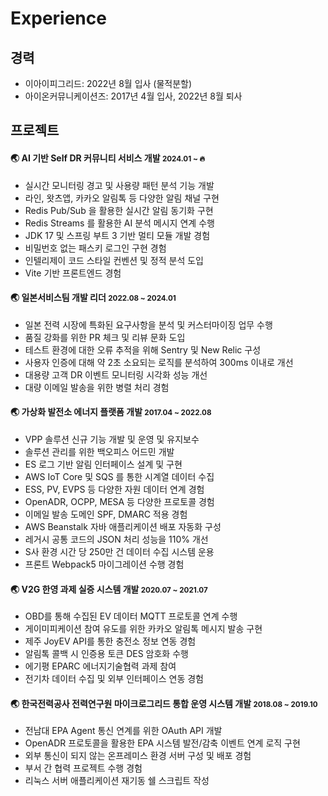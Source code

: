 # Experience

## 경력

- 이아이피그리드: 2022년 8월 입사 (물적분할)
- 아이온커뮤니케이션즈: 2017년 4월 입사, 2022년 8월 퇴사

## 프로젝트

#### 🌏 AI 기반 Self DR 커뮤니티 서비스 개발 <small>2024.01 ~ 🔥</small>

- 실시간 모니터링 경고 및 사용량 패턴 분석 기능 개발
- 라인, 왓츠앱, 카카오 알림톡 등 다양한 알림 채널 구현
- Redis Pub/Sub 을 활용한 실시간 알림 동기화 구현
- Redis Streams 를 활용한 AI 분석 메시지 연계 수행
- JDK 17 및 스프링 부트 3 기반 멀티 모듈 개발 경험
- 비밀번호 없는 패스키 로그인 구현 경험
- 인텔리제이 코드 스타일 컨벤션 및 정적 분석 도입
- Vite 기반 프론트엔드 경험

#### 🌏 일본서비스팀 개발 리더 <small>2022.08 ~ 2024.01</small>

- 일본 전력 시장에 특화된 요구사항을 분석 및 커스터마이징 업무 수행
- 품질 강화를 위한 PR 체크 및 리뷰 문화 도입
- 테스트 환경에 대한 오류 추적을 위해 Sentry 및 New Relic 구성
- 사용자 인증에 대해 약 2초 소요되는 로직를 분석하여 300ms 이내로 개선
- 대용량 고객 DR 이벤트 모니터링 시각화 성능 개선
- 대량 이메일 발송을 위한 병렬 처리 경험

#### 🌏 가상화 발전소 에너지 플랫폼 개발 <small>2017.04 ~ 2022.08</small>

- VPP 솔루션 신규 기능 개발 및 운영 및 유지보수
- 솔루션 관리를 위한 백오피스 어드민 개발
- ES 로그 기반 알림 인터페이스 설계 및 구현
- AWS IoT Core 및 SQS 를 통한 시계열 데이터 수집
- ESS, PV, EVPS 등 다양한 자원 데이터 연계 경험
- OpenADR, OCPP, MESA 등 다양한 프로토콜 경험
- 이메일 발송 도메인 SPF, DMARC 적용 경험
- AWS Beanstalk 자바 애플리케이션 배포 자동화 구성
- 레거시 공통 코드의 JSON 처리 성능을 110% 개선
- S사 환경 시간 당 250만 건 데이터 수집 시스템 운용
- 프론트 Webpack5 마이그레이션 수행 경험

#### 🌏 V2G 한영 과제 실증 시스템 개발 <small>2020.07 ~ 2021.07</small>

- OBD를 통해 수집된 EV 데이터 MQTT 프로토콜 연계 수행
- 게이미피케이션 참여 유도를 위한 카카오 알림톡 메시지 발송 구현
- 제주 JoyEV API를 통한 충전소 정보 연동 경험
- 알림톡 콜백 시 인증용 토큰 DES 암호화 수행
- 에기평 EPARC 에너지기술협력 과제 참여
- 전기차 데이터 수집 및 외부 인터페이스 연동 경험

#### 🌏 한국전력공사 전력연구원 마이크로그리드 통합 운영 시스템 개발 <small>2018.08 ~ 2019.10</small>

- 전남대 EPA Agent 통신 연계를 위한 OAuth API 개발
- OpenADR 프로토콜을 활용한 EPA 시스템 발전/감축 이벤트 연계 로직 구현
- 외부 통신이 되지 않는 온프레미스 환경 서버 구성 및 배포 경험
- 부서 간 협력 프로젝트 수행 경험
- 리눅스 서버 애플리케이션 재기동 쉘 스크립트 작성
